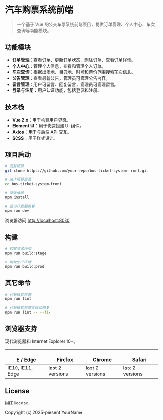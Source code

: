 # 汽车购票系统前端

> 一个基于 Vue 的公交车票系统前端项目，提供订单管理、个人中心、车次查询等功能模块。

## 功能模块

- **订单管理**：查看订单、更新订单状态、删除订单、查看订单详情。
- **个人中心**：管理个人信息，查看和管理个人订单。
- **车次查询**：根据出发地、目的地、时间和票价范围搜索车次信息。
- **公告管理**：查看最新公告，管理员可管理公告内容。
- **留言管理**：用户可留言、回复留言，管理员可管理留言。
- **登录与注册**：用户认证功能，包括登录和注册。

## 技术栈

- **Vue 2.x**：用于构建用户界面。
- **Element UI**：用于快速搭建 UI 组件。
- **Axios**：用于与后端 API 交互。
- **SCSS**：用于样式设计。

## 项目启动

```bash
# 克隆项目
git clone https://github.com/your-repo/bus-ticket-system-front.git

# 进入项目目录
cd bus-ticket-system-front

# 安装依赖
npm install

# 启动开发服务器
npm run dev
```

浏览器访问 [http://localhost:8080](http://localhost:8080)

## 构建

```bash
# 构建测试环境
npm run build:stage

# 构建生产环境
npm run build:prod
```

## 其它命令

```bash
# 代码格式检查
npm run lint

# 代码格式检查并自动修复
npm run lint -- --fix
```

## 浏览器支持

现代浏览器和 Internet Explorer 10+。

|</br>IE / Edge | </br>Firefox |</br>Chrome |</br>Safari |
| --------- | --------- | --------- | --------- |
| IE10, IE11, Edge| last 2 versions| last 2 versions| last 2 versions

## License

[MIT](https://github.com/your-repo/bus-ticket-system-front/blob/master/LICENSE) license.

Copyright (c) 2025-present YourName
